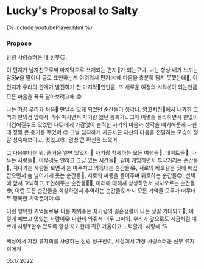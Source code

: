 # Lucky's Proposal to Salty
{% include youtubePlayer.html %}


### Propose

안녕 사랑스러운 내 신부🙃,

이 편지가 남자친구로써 마지막으로 쓰게되는 편지💌가 되는구나.
나는 항상 내가 느끼는 감정💕을 말이나 글로 표현하는게 어려워서 편지✉️에 마음을 충분히 담지 못했는데🤔, 이 편지가 우리의 관계가 발전하기 전 마지막🤞인만큼, 또 새로운 여정의 시작✌️이 되는만큼 모든 마음을 꾹꾹 담아보려고해.😋

나는 가끔 우리가 처음🍾 만날수 있게 되었던 순간들이 생각나. 양꼬치집🍖에서 내가한 고백과 편의점 앞에서 맥주 마시면서 자기랑 했던 통화가📞. 그때 어쩔줄 몰라하면서 한없이 비겁해질수도 있었던 나😐에게 가감없이 솔직한 자기의 마음과 생각을 얘기해준게 나한테 정말 큰 용기를 주었어.😌 그날 침착하게 차근차근 자신의 마음을 전달하는 모습이 정말 성숙해보이고, 멋있고😍, 엄청 큰 확신을 느꼈어.

그 다음부터는 뭐, 즐거운 일만 있었지.🤣 자기랑 함께하는 모든 여행들🚗, 데이트들🤝, 나누는 사랑들🔞, 아무것도 안하고 그냥 있는 시간들🌹, 같이 게임하면서 투닥거리는 순간들🤬, 지나가는 사람들 보면서 눈 마주치고 키득대는 순간들😂, 서로의 바보같은 짓에 배꼽잡으면서 숨 넘어가게 웃는 순간들🤪, 서로의 짜증을 들어주며 위로하는 순간들😊, 선택에 앞서 고뇌하고 조언해주는 순간들😵‍💫, 미래에 대해서 상상하면서 벅차오르는 순간들😳, 이런 모든 순간들을 회상하면서 추억하는 순간들😗까지 모든 기억들 모두가 너무너무 행복한 기억뿐이야.😁

이런 행복한 기억들로😁 나를 채워주는 자기랑의 결혼생활이 나는 정말 기대되고🥰, 이렇게 예쁘고 멋있는 사람이😛 나한테 와줘서 너무 고마워. 우리가 앞으로도 지금처럼 예쁘게 사랑💗할수 있도록 항상 자기한테 귀👂 기울이고 노력할게. 사랑해.💘

세상에서 가장 류지희를 사랑하는 신랑 정규진이,
세상에서 가장 사랑스러운 신부 류지희에게

05.17.2022


